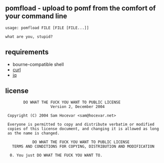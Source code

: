 pomfload - upload to pomf from the comfort of your command line
----

```
usage: pomfload FILE [FILE [FILE...]]

what are you, stupid?
```

requirements
---
* bourne-compatible shell
* [curl](http://curl.haxx.se/)
* [jq](http://stedolan.github.io/jq/)

license
---
```
        DO WHAT THE FUCK YOU WANT TO PUBLIC LICENSE 
                    Version 2, December 2004 

 Copyright (C) 2004 Sam Hocevar <sam@hocevar.net> 

 Everyone is permitted to copy and distribute verbatim or modified 
 copies of this license document, and changing it is allowed as long 
 as the name is changed. 

            DO WHAT THE FUCK YOU WANT TO PUBLIC LICENSE 
   TERMS AND CONDITIONS FOR COPYING, DISTRIBUTION AND MODIFICATION 

  0. You just DO WHAT THE FUCK YOU WANT TO.
```